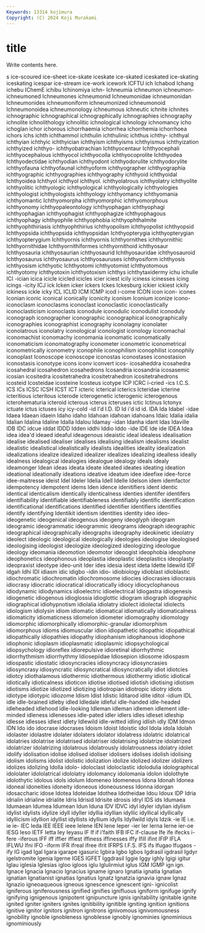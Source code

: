 ```yaml
---
Keywords: 13314 kojimura
Copyright: (C) 2024 Koji Murakami
---
```


# title

Write contents here.



s ice-scoured ice-sheet ice-skate iceskate ice-skated iceskated ice-skating iceskating
icespar ice-stream ice-work icework ICFTU ich Ichabod Ichang ichebu IChemE
ichibu Ichinomiya ichn- Ichneumia ichneumon ichneumon- ichneumoned Ichneumones ichneumonid Ichneumonidae
ichneumonidan Ichneumonides ichneumoniform ichneumonized ichneumonoid Ichneumonoidea ichneumonology ichneumous ichneutic ichnite
ichnites ichnographic ichnographical ichnographically ichnographies ichnography ichnolite ichnolithology ichnolitic ichnological
ichnology ichnomancy icho ichoglan ichor ichorous ichorrhaemia ichorrhea ichorrhemia ichorrhoea
ichors ichs ichth ichthammol ichthulin ichthulinic ichthus ichthy- ichthyal ichthyian
ichthyic ichthyician ichthyism ichthyisms ichthyismus ichthyization ichthyized ichthyo- ichthyobatrachian Ichthyocentaur
Ichthyocephali ichthyocephalous ichthyocol ichthyocolla ichthyocoprolite Ichthyodea Ichthyodectidae ichthyodian ichthyodont ichthyodorulite
ichthyodorylite ichthyofauna ichthyofaunal ichthyoform ichthyographer ichthyographia ichthyographic ichthyographies ichthyography ichthyoid
ichthyoidal Ichthyoidea Ichthyol ichthyol ichthyol. ichthyolatrous ichthyolatry ichthyolite ichthyolitic ichthyologic
ichthyological ichthyologically ichthyologies ichthyologist ichthyologists ichthyology ichthyomancy ichthyomania ichthyomantic Ichthyomorpha
ichthyomorphic ichthyomorphous ichthyonomy ichthyopaleontology ichthyophagan ichthyophagi ichthyophagian ichthyophagist ichthyophagize ichthyophagous
ichthyophagy ichthyophile ichthyophobia ichthyophthalmite ichthyophthiriasis ichthyophthirius ichthyopolism ichthyopolist ichthyopsid Ichthyopsida
ichthyopsida ichthyopsidan Ichthyopterygia ichthyopterygian ichthyopterygium Ichthyornis ichthyornis Ichthyornithes ichthyornithic Ichthyornithidae
Ichthyornithiformes ichthyornithoid ichthyosaur Ichthyosauria ichthyosaurian ichthyosaurid Ichthyosauridae ichthyosauroid Ichthyosaurus ichthyosaurus
ichthyosauruses ichthyosiform ichthyosis ichthyosism ichthyotic Ichthyotomi ichthyotomist ichthyotomous ichthyotomy ichthyotoxin
ichthyotoxism ichthys ichthytaxidermy ichu ichulle ICI -ician icica icicle icicled
icicles icier iciest icily iciness icinesses icing icings -icity ICJ
ick Icken icker ickers Ickes Ickesburg ickier ickiest ickily ickiness
ickle icky ICL ICLID ICM ICMP icod i-come ICON icon
icon- icones Iconian iconic iconical iconically iconicity iconism Iconium iconize
icono- iconoclasm iconoclasms iconoclast iconoclastic iconoclastically iconoclasticism iconoclasts iconodule iconodulic
iconodulist iconoduly iconograph iconographer iconographic iconographical iconographically iconographies iconographist iconography
iconolagny iconolater iconolatrous iconolatry iconological iconologist iconology iconomachal iconomachist iconomachy
iconomania iconomatic iconomatically iconomaticism iconomatography iconometer iconometric iconometrical iconometrically iconometry
iconophile iconophilism iconophilist iconophily iconoplast Iconoscope iconoscope iconostas iconostases iconostasion
iconostasis iconotype icons iconv iconvert icos- icosaheddra icosahedra icosahedral icosahedron
icosahedrons Icosandria icosandria icosasemic icosian icositedra icositetrahedra icositetrahedron icositetrahedrons icosteid
Icosteidae icosteine Icosteus icotype ICP ICRC i-cried -ics I.C.S. ICS
ICs ICSC ICSH ICST ICT icteric icterical icterics Icteridae icterine
icteritious icteritous icterode icterogenetic icterogenic icterogenous icterohematuria icteroid icterous icterus
icteruses ictic Ictinus Ictonyx ictuate ictus ictuses icy icy-cold -id
I'd I.D. ID Id i'd id id. IDA Ida Idabel
-idae Idaea Idaean idaein Idaho idaho Idahoan idahoan idahoans Idaic
Idalia idalia Idalian Idalina Idaline Idalla Idalou Idamay -idan Idanha
idant Idas Idaville IDB IDC idcue iddat IDDD Idden iddhi
Iddio Iddo -ide IDE Ide ide IDEA Idea idea idea'd
ideaed ideaful ideagenous ideaistic ideal idealess idealisation idealise idealised idealiser
idealises idealising idealism idealisms idealist idealistic idealistical idealistically idealists idealities
ideality idealization idealizations idealize idealized idealizer idealizes idealizing idealless ideally
idealness idealogical idealogies idealogue idealogy ideals idealy ideamonger Idean ideas
ideata ideate ideated ideates ideating ideation ideational ideationally ideations ideative
ideatum idee ideefixe idee-force idee-maitresse ideist Idel Ideler Idelia Idell
Idelle Idelson idem idemfactor idempotency idempotent idems Iden idence idenitifiers
ident identic identical identicalism identically identicalness identies identifer identifers identifiability
identifiable identifiableness identifiably identific identification identificational identifications identified identifier identifiers
identifies identify identifying Identikit identism identities identity ideo ideo- ideogenetic
ideogenical ideogenous ideogeny ideoglyph ideogram ideogramic ideogrammatic ideogrammic ideograms ideograph
ideographic ideographical ideographically ideographs ideography ideokinetic ideolatry ideolect ideologic ideological
ideologically ideologies ideologise ideologised ideologising ideologist ideologize ideologized ideologizing ideologue
ideology ideomania ideomotion ideomotor ideoogist ideophobia ideophone ideophonetics ideophonous ideoplastia
ideoplastic ideoplastics ideoplasty ideopraxist ideotype ideo-unit Ider ides idesia idest
ideta Idette Idewild IDF idgah Idhi IDI idiasm idic idigbo
-idin idio- idiobiology idioblast idioblastic idiochromatic idiochromatin idiochromosome idiocies idiocrasies
idiocrasis idiocrasy idiocratic idiocratical idiocratically idiocy idiocyclophanous idiodynamic idiodynamics idioelectric
idioelectrical Idiogastra idiogenesis idiogenetic idiogenous idioglossia idioglottic idiogram idiograph idiographic
idiographical idiohypnotism idiolalia idiolatry idiolect idiolectal idiolects idiologism idiolysin idiom
idiomatic idiomatical idiomatically idiomaticalness idiomaticity idiomaticness idiomelon idiometer idiomography idiomology
idiomorphic idiomorphically idiomorphic-granular idiomorphism idiomorphous idioms idiomuscular idion idiopathetic idiopathic
idiopathical idiopathically idiopathies idiopathy idiophanism idiophanous idiophone idiophonic idioplasm idioplasmatic
idioplasmic idiopsychological idiopsychology idioreflex idiorepulsive idioretinal idiorrhythmic idiorrhythmism idiorrhythmy Idiosepiidae
Idiosepion idiosome idiospasm idiospastic idiostatic idiosyncracies idiosyncracy idiosyncrasies idiosyncrasy idiosyncratic
idiosyncratical idiosyncratically idiot idiotcies idiotcy idiothalamous idiothermic idiothermous idiothermy idiotic
idiotical idiotically idioticalness idioticon idiotise idiotised idiotish idiotising idiotism idiotisms
idiotize idiotized idiotizing idiotropian idiotropic idiotry idiots idiotype idiotypic idiozome
Idism Idist Idistic Iditarod idite iditol -idium IDL idle idle-brained
idleby idled Idledale idleful idle-handed idle-headed idleheaded idlehood idle-looking Idleman
idleman idlemen idlement idle-minded idleness idlenesses idle-pated idler idlers idles
idleset idleship idlesse idlesses idlest idlety Idlewild idle-witted idling idlish
idly IDM Idmon IDN Ido ido idocrase idocrases Idoism Idoist
Idoistic idol Idola idola Idolah idolaster idolastre idolater idolaters idolator
idolatress idolatric idolatrical idolatries idolatrise idolatrised idolatriser idolatrising idolatrize idolatrized
idolatrizer idolatrizing idolatrous idolatrously idolatrousness idolatry idolet idolify idolisation idolise
idolised idoliser idolisers idolises idolish idolising idolism idolisms idolist idolistic
idolization idolize idolized idolizer idolizers idolizes idolizing Idolla idolo- idoloclast
idoloclastic idolodulia idolographical idololater idololatrical idololatry idolomancy idolomania idolon idolothyte
idolothytic idolous idols idolum Idomeneo Idomeneus Idona Idonah Idonea idoneal
idoneities idoneity idoneous idoneousness Idonna idorgan idosaccharic idose Idotea Idoteidae
Idothea Idotheidae Idou Idoux IDP Idria idrialin idrialine idrialite Idris
Idrisid Idrisite idrosis idryl IDS ids Idumaea Idumaean Idumea Idumean
Idun Iduna IDV IDVC idyl idyler idylian idylism idylist idylists
idylize idyll idyller idyllia idyllian idyllic idyllical idyllically idyllicism idyllion
idyllist idyllists idyllium idylls Idyllwild idyls Idzik -ie IE i.e.
ie ie- IEC Ieda IEE IEEE ieee Ielene IEN Iene
Ieper -ier Ier Ierna Ierne ier-oe IESG Ieso IETF Ietta
Iey Ieyasu IF If if i'faith IFB IFC if-clause Ife
ife ifecks i-fere -iferous IFF iff iffier iffiest iffiness iffinesses
iffy Ifill ifint IFIP IFLA IFLWU Ifni IFO -iform IFR
ifreal ifree ifrit IFRPS I.F.S. IFS ifs Ifugao Ifugaos -ify
IG igad Igal Igara igarape igasuric Igbira Igbo Igbos Igdrasil
igdrasil Igdyr igelstromite Igenia Igerne IGES IGFET Iggdrasil Iggie Iggy
ighly Igigi igitur Iglau iglesia Iglesias igloo igloos iglu Iglulirmiut
iglus IGM IGMP ign ign. Ignace Ignacia Ignacio Ignacius igname
ignaro Ignatia ignatia Ignatian ignatian Ignatianist ignatias Ignatius Ignatz Ignatzia
ignavia ignaw Ignaz Ignazio igneoaqueous igneous ignescence ignescent igni- ignicolist
igniferous igniferousness ignified ignifies ignifluous igniform ignifuge ignify ignifying ignigenous
ignipotent ignipuncture ignis ignitability ignitable ignite ignited igniter igniters ignites
ignitibility ignitible igniting ignition ignitions ignitive ignitor ignitors ignitron ignitrons
ignivomous ignivomousness ignobility ignoble ignobleness ignoblesse ignobly ignominies ignominious ignominiously

